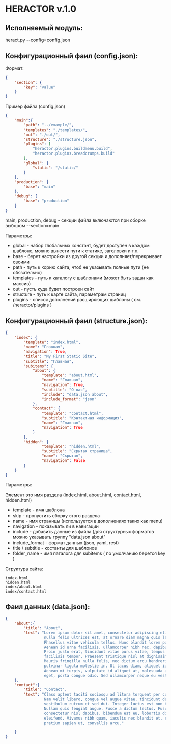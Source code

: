 
HERACTOR v.1.0
==============

Исполняемый модуль:
-------------------

 heract.py --config=config.json


Конфигурационный фаил (config.json):
------------------------------------

Формат:

```json
{
    "section": {
        "key": "value"
    }
}
```

Пример файла (config.json)

```json
{
    "main":{
        "path": "../example/",
        "templates": "./templates/",
        "out": "./out/",
        "structure": "./structure.json",
        "plugins": [
            "heractor.plugins.buildmenu.build",
            "heractor.plugins.breadcrumps.build"
        ],
        "global": {
            "static": "/static/"
        }
    },
    "production": {
        "base": "main"
    },
    "debug": {
        "base": "production"
    }
}
```

main, production, debug - секции файла включаются при сборке выбором --section=main

Параметры:

* global - набор глобальных констант, будет доступен в каждом шаблоне, можно вынести пути к статике, заголовки и т.п.
* base - берет настройки из другой секции и дополняет/перекрывает своими
* path - путь к корню сайта, чтоб не указывать полные пути (не обязательно)
* templates - путь к каталогу с шаблонами (может быть задан как массив)
* out - пусть куда будет построен сайт
* structure - путь к карте сайта, параметрам страниц
* plugins - список дополнений расширяющих шаблоны ( см. /heractor/plugins )


Конфигурационный фаил (structure.json):
---------------------------------------

```json
{
    "index": {
        "template": "index.html",
        "name": "Главная",
        "navigation": True,
        "title": "My First Static Site",
        "subtitle": "Главная",
        "subitems": {
            "about": {
                "template": "about.html",
                "name": "Главная",
                "navigation": True,
                "subtitle": "О нас",
                "include": "data.json about",
                "include_format": "json"
            },
            "contact": {
                "template": "contact.html",
                "subtitle": "Контактная информация",
                "name": "Главная",
                "navigation": True
            }
        },
        "hidden": {
                "template": "hidden.html",
                "subtitle": "Скрытая страница",
                "name": "Скрытая",
                "navigation": False
        }
    }
}
```

Параметры:

Элемент это имя раздела (index.html, about.html, contact.html, hidden.html)

* template - имя шаблона
* skip - пропустить сборку этого раздела
* name - имя страницы (используется в дополнениях таких как menu)
* navigation - показывать ли в навигации
* include - добавить данные из файла (для структурных форматов можно указывать группу "data.json about"
* include_format - формат данных (json, yaml, rest)
* title / subtitle - костанты для шаблонов
* folder_name - имя паталога для subitems ( по умолчанию берется key )

Структура сайта:

```
index.html
hidden.html
index/about.html
index/contact.html
```


Фаил данных (data.json):
---------------------------------------

```json
{
    "about":{
        "title": "About",
        "text": "Lorem ipsum dolor sit amet, consectetur adipiscing elit. Fusce pretium, purus sed faucibus porttitor,
                 nulla felis ultrices est, at ornare diam magna quis lacus.
                 Phasellus vitae vehicula tellus. Nunc blandit lorem porttitor, consectetur odio in, suscipit elit.
                 Aenean id urna facilisis, ullamcorper nibh nec, dapibus lacus. Sed ut lacus in sem gravida laoreet.
                 Proin justo erat, tincidunt vitae purus vitae, tempus adipiscing ipsum. Etiam mattis urna eu est
                 facilisis tempor. Praesent tristique nisl at dignissim condimentum. Praesent dictum suscipit dignissim.
                 Mauris fringilla nulla felis, nec dictum arcu hendrerit in. Integer malesuada placerat ante, et
                 pulvinar ligula molestie in. Ut lacus diam, aliquet id ante vel, sollicitudin scelerisque tortor.
                 Aenean mi turpis, vulputate id aliquet at, malesuada a justo. Aenean sem lacus, vulputate non enim
                 eget, porta congue odio. Sed ullamcorper neque eu vestibulum volutpat."
    },
    "contact":{
        "title": "Contact",
        "text": "Class aptent taciti sociosqu ad litora torquent per conubia nostra, per inceptos himenaeos.
                 Nam velit libero, congue vel augue vitae, tincidunt dapibus nunc. Ut molestie neque at nisl
                 vestibulum rutrum et sed dui. Integer luctus est non blandit volutpat. Nam eu blandit sem.
                 Nullam quis feugiat augue. Fusce a dictum lectus. Fusce iaculis a ipsum eget vulputate. Sed
                 consectetur nisl dapibus, bibendum est eu, lobortis diam. Etiam viverra sem nec lacus molestie
                 eleifend. Vivamus nibh quam, iaculis nec blandit et, sollicitudin sed felis. In eu felis vestibulum,
                 pretium sapien ut, convallis arcu."

    }
}
```